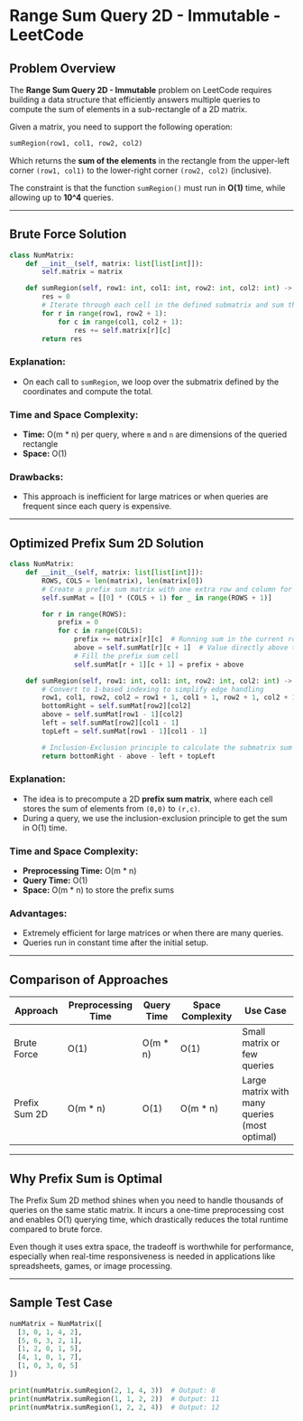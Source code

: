 # Range Sum Query 2D - Immutable - LeetCode

## Problem Overview

The **Range Sum Query 2D - Immutable** problem on LeetCode requires building a data structure that efficiently answers multiple queries to compute the sum of elements in a sub-rectangle of a 2D matrix.

Given a matrix, you need to support the following operation:

```python
sumRegion(row1, col1, row2, col2)
```

Which returns the **sum of the elements** in the rectangle from the upper-left corner `(row1, col1)` to the lower-right corner `(row2, col2)` (inclusive).

The constraint is that the function `sumRegion()` must run in **O(1)** time, while allowing up to **10^4** queries.

---

## Brute Force Solution

```python
class NumMatrix:
    def __init__(self, matrix: list[list[int]]):
        self.matrix = matrix

    def sumRegion(self, row1: int, col1: int, row2: int, col2: int) -> int:
        res = 0
        # Iterate through each cell in the defined submatrix and sum the values
        for r in range(row1, row2 + 1):
            for c in range(col1, col2 + 1):
                res += self.matrix[r][c]
        return res
```

### Explanation:

* On each call to `sumRegion`, we loop over the submatrix defined by the coordinates and compute the total.

### Time and Space Complexity:

* **Time:** O(m \* n) per query, where `m` and `n` are dimensions of the queried rectangle
* **Space:** O(1)

### Drawbacks:

* This approach is inefficient for large matrices or when queries are frequent since each query is expensive.

---

## Optimized Prefix Sum 2D Solution

```python
class NumMatrix:
    def __init__(self, matrix: list[list[int]]):
        ROWS, COLS = len(matrix), len(matrix[0])
        # Create a prefix sum matrix with one extra row and column for easier boundary handling
        self.sumMat = [[0] * (COLS + 1) for _ in range(ROWS + 1)]

        for r in range(ROWS):
            prefix = 0
            for c in range(COLS):
                prefix += matrix[r][c]  # Running sum in the current row
                above = self.sumMat[r][c + 1]  # Value directly above the current cell in sumMat
                # Fill the prefix sum cell
                self.sumMat[r + 1][c + 1] = prefix + above

    def sumRegion(self, row1: int, col1: int, row2: int, col2: int) -> int:
        # Convert to 1-based indexing to simplify edge handling
        row1, col1, row2, col2 = row1 + 1, col1 + 1, row2 + 1, col2 + 1
        bottomRight = self.sumMat[row2][col2]
        above = self.sumMat[row1 - 1][col2]
        left = self.sumMat[row2][col1 - 1]
        topLeft = self.sumMat[row1 - 1][col1 - 1]

        # Inclusion-Exclusion principle to calculate the submatrix sum
        return bottomRight - above - left + topLeft
```

### Explanation:

* The idea is to precompute a 2D **prefix sum matrix**, where each cell stores the sum of elements from `(0,0)` to `(r,c)`.
* During a query, we use the inclusion-exclusion principle to get the sum in O(1) time.

### Time and Space Complexity:

* **Preprocessing Time:** O(m \* n)
* **Query Time:** O(1)
* **Space:** O(m \* n) to store the prefix sums

### Advantages:

* Extremely efficient for large matrices or when there are many queries.
* Queries run in constant time after the initial setup.

---

## Comparison of Approaches

| Approach      | Preprocessing Time | Query Time | Space Complexity | Use Case                                      |
| ------------- | ------------------ | ---------- | ---------------- | --------------------------------------------- |
| Brute Force   | O(1)               | O(m \* n)  | O(1)             | Small matrix or few queries                   |
| Prefix Sum 2D | O(m \* n)          | O(1)       | O(m \* n)        | Large matrix with many queries (most optimal) |

---

## Why Prefix Sum is Optimal

The Prefix Sum 2D method shines when you need to handle thousands of queries on the same static matrix. It incurs a one-time preprocessing cost and enables O(1) querying time, which drastically reduces the total runtime compared to brute force.

Even though it uses extra space, the tradeoff is worthwhile for performance, especially when real-time responsiveness is needed in applications like spreadsheets, games, or image processing.

---

## Sample Test Case

```python
numMatrix = NumMatrix([
  [3, 0, 1, 4, 2],
  [5, 6, 3, 2, 1],
  [1, 2, 0, 1, 5],
  [4, 1, 0, 1, 7],
  [1, 0, 3, 0, 5]
])

print(numMatrix.sumRegion(2, 1, 4, 3))  # Output: 8
print(numMatrix.sumRegion(1, 1, 2, 2))  # Output: 11
print(numMatrix.sumRegion(1, 2, 2, 4))  # Output: 12
```
